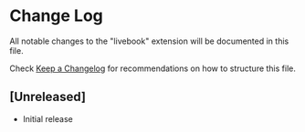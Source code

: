 # Change Log

All notable changes to the "livebook" extension will be documented in this file.

Check [Keep a Changelog](http://keepachangelog.com/) for recommendations on how to structure this file.

## [Unreleased]

- Initial release